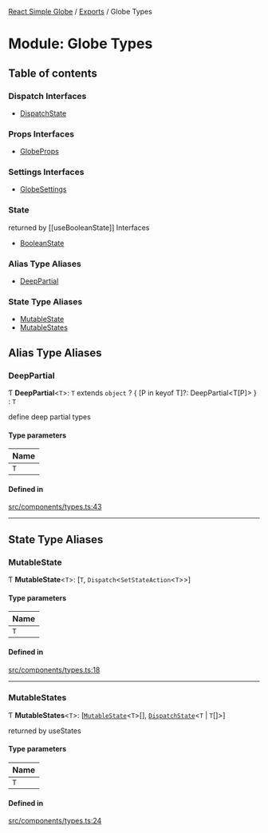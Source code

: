 [React Simple Globe](../README.md) / [Exports](../modules.md) / Globe Types

# Module: Globe Types

## Table of contents

### Dispatch Interfaces

- [DispatchState](../interfaces/Globe_Types.DispatchState.md)

### Props Interfaces

- [GlobeProps](../interfaces/Globe_Types.GlobeProps.md)

### Settings Interfaces

- [GlobeSettings](../interfaces/Globe_Types.GlobeSettings.md)

### State
returned by [[useBooleanState]] Interfaces

- [BooleanState](../interfaces/Globe_Types.BooleanState.md)

### Alias Type Aliases

- [DeepPartial](Globe_Types.md#deeppartial)

### State Type Aliases

- [MutableState](Globe_Types.md#mutablestate)
- [MutableStates](Globe_Types.md#mutablestates)

## Alias Type Aliases

### DeepPartial

Ƭ **DeepPartial**<`T`\>: `T` extends `object` ? { [P in keyof T]?: DeepPartial<T[P]\> } : `T`

define deep partial types

#### Type parameters

| Name |
| :------ |
| `T` |

#### Defined in

[src/components/types.ts:43](https://github.com/Gaushao/d3-react-globe/blob/0a8a5c1/src/components/types.ts#L43)

___

## State Type Aliases

### MutableState

Ƭ **MutableState**<`T`\>: [`T`, `Dispatch`<`SetStateAction`<`T`\>\>]

#### Type parameters

| Name |
| :------ |
| `T` |

#### Defined in

[src/components/types.ts:18](https://github.com/Gaushao/d3-react-globe/blob/0a8a5c1/src/components/types.ts#L18)

___

### MutableStates

Ƭ **MutableStates**<`T`\>: [[`MutableState`](Globe_Types.md#mutablestate)<`T`\>[], [`DispatchState`](../interfaces/Globe_Types.DispatchState.md)<`T` \| `T`[]\>]

returned by useStates

#### Type parameters

| Name |
| :------ |
| `T` |

#### Defined in

[src/components/types.ts:24](https://github.com/Gaushao/d3-react-globe/blob/0a8a5c1/src/components/types.ts#L24)
